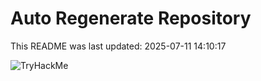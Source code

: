 # Auto Regenerate Repository

This README was last updated: 2025-07-11 14:10:17

 ![TryHackMe](https://tryhackme.com/badge/533634)